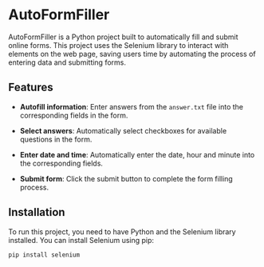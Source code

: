 # AutoFormFiller

AutoFormFiller is a Python project built to automatically fill and submit online forms. This project uses the Selenium library to interact with elements on the web page, saving users time by automating the process of entering data and submitting forms.

## Features

- **Autofill information**: Enter answers from the `answer.txt` file into the corresponding fields in the form.

- **Select answers**: Automatically select checkboxes for available questions in the form.

- **Enter date and time**: Automatically enter the date, hour and minute into the corresponding fields.

- **Submit form**: Click the submit button to complete the form filling process.

## Installation

To run this project, you need to have Python and the Selenium library installed. You can install Selenium using pip:

```bash
pip install selenium
